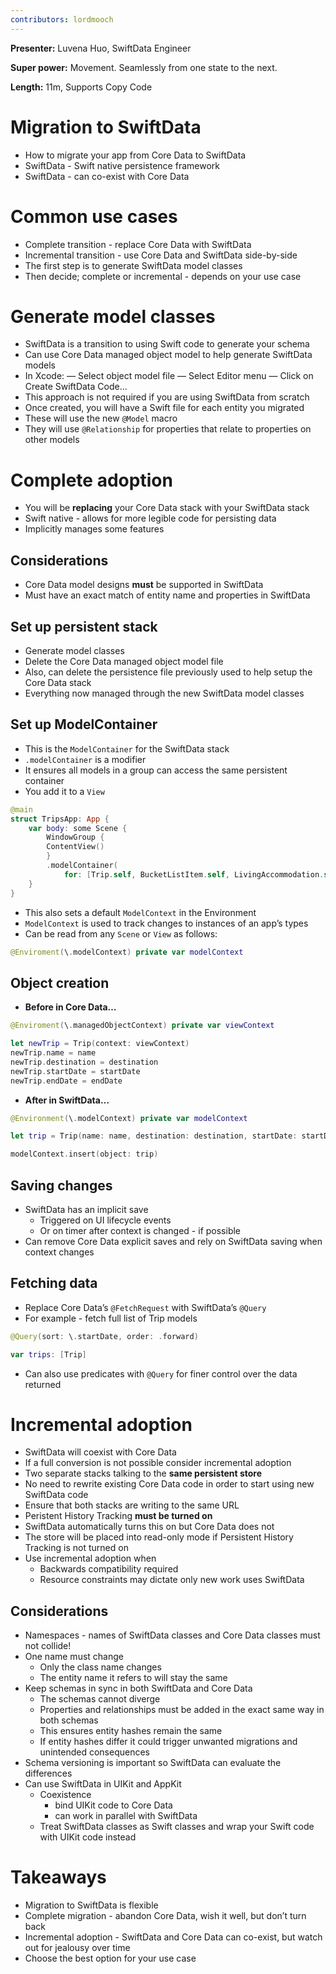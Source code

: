 ```yaml
---
contributors: lordmooch
---
```


**Presenter:** Luvena Huo, SwiftData Engineer

**Super power:** Movement. Seamlessly from one state to the next.

**Length:** 11m, Supports Copy Code

# Migration to SwiftData

- How to migrate your app from Core Data to SwiftData
- SwiftData - Swift native persistence framework
- SwiftData - can co-exist with Core Data

# Common use cases

- Complete transition - replace Core Data with SwiftData
- Incremental transition - use Core Data and SwiftData side-by-side
- The first step is to generate SwiftData model classes
- Then decide; complete or incremental - depends on your use case

# Generate model classes

- SwiftData is a transition to using Swift code to generate your schema
- Can use Core Data managed object model to help generate SwiftData models
- In Xcode:
— Select object model file
— Select Editor menu
— Click on Create SwiftData Code…
- This approach is not required if you are using SwiftData from scratch
- Once created, you will have a Swift file for each entity you migrated
- These will use the new `@Model` macro
- They will use `@Relationship` for properties that relate to properties on other models

# Complete adoption

- You will be **replacing** your Core Data stack with your SwiftData stack
- Swift native - allows for more legible code for persisting data
- Implicitly manages some features

## Considerations

- Core Data model designs **must** be supported in SwiftData
- Must have an exact match of entity name and properties in SwiftData

## Set up persistent stack

- Generate model classes
- Delete the Core Data managed object model file
- Also, can delete the persistence file previously used to help setup the Core Data stack
- Everything now managed through the new SwiftData model classes

## Set up ModelContainer

- This is the `ModelContainer` for the SwiftData stack
- `.modelContainer` is a modifier
- It ensures all models in a group can access the same persistent container
- You add it to a `View`

```Swift
@main
struct TripsApp: App {
	var body: some Scene {
		WindowGroup {
		ContentView()
		}
		.modelContainer(
			for: [Trip.self, BucketListItem.self, LivingAccommodation.self])
	}
}
```

- This also sets a default `ModelContext` in the Environment
- `ModelContext` is used to track changes to instances of an app’s types
- Can be read from any `Scene` or `View` as follows:

```Swift
@Enviroment(\.modelContext) private var modelContext
```

## Object creation
- **Before in Core Data…**

```Swift
@Enviroment(\.managedObjectContext) private var viewContext

let newTrip = Trip(context: viewContext)
newTrip.name = name
newTrip.destination = destination
newTrip.startDate = startDate
newTrip.endDate = endDate
```

- **After in SwiftData…**

```Swift
@Environment(\.modelContext) private var modelContext

let trip = Trip(name: name, destination: destination, startDate: startDate, endDate: endDate)

modelContext.insert(object: trip)
```

## Saving changes
- SwiftData has an implicit save
  - Triggered on UI lifecycle events
  - Or on timer after context is changed - if possible
- Can remove Core Data explicit saves and rely on SwiftData saving when context changes

## Fetching data
- Replace Core Data’s `@FetchRequest` with SwiftData’s `@Query`
- For example - fetch full list of Trip models

```Swift
@Query(sort: \.startDate, order: .forward)

var trips: [Trip]
```

- Can also use predicates with `@Query` for finer control over the data returned

# Incremental adoption

- SwiftData will coexist with Core Data
- If a full conversion is not possible consider incremental adoption
- Two separate stacks talking to the **same persistent store**
- No need to rewrite existing Core Data code in order to start using new SwiftData code
- Ensure that both stacks are writing to the same URL
- Peristent History Tracking **must be turned on**
- SwiftData automatically turns this on but Core Data does not
- The store will be placed into read-only mode if Persistent History Tracking is not turned on
- Use incremental adoption when
  - Backwards compatibility required
  - Resource constraints may dictate only new work uses SwiftData

## Considerations

- Namespaces - names of SwiftData classes and Core Data classes must not collide!
- One name must change
  - Only the class name changes
  - The entity name it refers to will stay the same
- Keep schemas in sync in both SwiftData and Core Data
  - The schemas cannot diverge
  - Properties and relationships must be added in the exact same way in both schemas
  - This ensures entity hashes remain the same
  - If entity hashes differ it could trigger unwanted migrations and unintended consequences
- Schema versioning is important so SwiftData can evaluate the differences
- Can use SwiftData in UIKit and AppKit
  - Coexistence
    - bind UIKit code to Core Data
    - can work in parallel with SwiftData
  - Treat SwiftData classes as Swift classes and wrap your Swift code with UIKit code instead

# Takeaways

- Migration to SwiftData is flexible
- Complete migration - abandon Core Data, wish it well, but don’t turn back
- Incremental adoption - SwiftData and Core Data can co-exist, but watch out for jealousy over time
- Choose the best option for your use case
